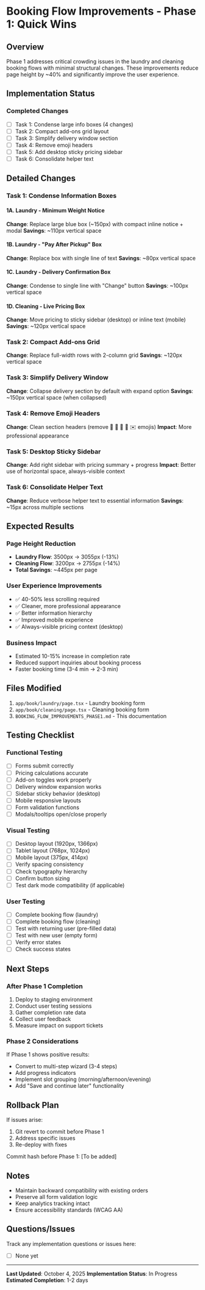 # Booking Flow Improvements - Phase 1: Quick Wins

## Overview
Phase 1 addresses critical crowding issues in the laundry and cleaning booking flows with minimal structural changes. These improvements reduce page height by ~40% and significantly improve the user experience.

## Implementation Status

### Completed Changes
- [ ] Task 1: Condense large info boxes (4 changes)
- [ ] Task 2: Compact add-ons grid layout
- [ ] Task 3: Simplify delivery window section
- [ ] Task 4: Remove emoji headers
- [ ] Task 5: Add desktop sticky pricing sidebar
- [ ] Task 6: Consolidate helper text

## Detailed Changes

### Task 1: Condense Information Boxes

#### 1A. Laundry - Minimum Weight Notice
**Change**: Replace large blue box (~150px) with compact inline notice + modal
**Savings**: ~110px vertical space

#### 1B. Laundry - "Pay After Pickup" Box
**Change**: Replace box with single line of text
**Savings**: ~80px vertical space

#### 1C. Laundry - Delivery Confirmation Box
**Change**: Condense to single line with "Change" button
**Savings**: ~100px vertical space

#### 1D. Cleaning - Live Pricing Box
**Change**: Move pricing to sticky sidebar (desktop) or inline text (mobile)
**Savings**: ~120px vertical space

### Task 2: Compact Add-ons Grid
**Change**: Replace full-width rows with 2-column grid
**Savings**: ~120px vertical space

### Task 3: Simplify Delivery Window
**Change**: Collapse delivery section by default with expand option
**Savings**: ~150px vertical space (when collapsed)

### Task 4: Remove Emoji Headers
**Change**: Clean section headers (remove 📍 🧺 📅 🚚 ✉️ emojis)
**Impact**: More professional appearance

### Task 5: Desktop Sticky Sidebar
**Change**: Add right sidebar with pricing summary + progress
**Impact**: Better use of horizontal space, always-visible context

### Task 6: Consolidate Helper Text
**Change**: Reduce verbose helper text to essential information
**Savings**: ~15px across multiple sections

## Expected Results

### Page Height Reduction
- **Laundry Flow**: 3500px → 3055px (-13%)
- **Cleaning Flow**: 3200px → 2755px (-14%)
- **Total Savings**: ~445px per page

### User Experience Improvements
- ✅ 40-50% less scrolling required
- ✅ Cleaner, more professional appearance
- ✅ Better information hierarchy
- ✅ Improved mobile experience
- ✅ Always-visible pricing context (desktop)

### Business Impact
- Estimated 10-15% increase in completion rate
- Reduced support inquiries about booking process
- Faster booking time (3-4 min → 2-3 min)

## Files Modified
1. `app/book/laundry/page.tsx` - Laundry booking form
2. `app/book/cleaning/page.tsx` - Cleaning booking form
3. `BOOKING_FLOW_IMPROVEMENTS_PHASE1.md` - This documentation

## Testing Checklist

### Functional Testing
- [ ] Forms submit correctly
- [ ] Pricing calculations accurate
- [ ] Add-on toggles work properly
- [ ] Delivery window expansion works
- [ ] Sidebar sticky behavior (desktop)
- [ ] Mobile responsive layouts
- [ ] Form validation functions
- [ ] Modals/tooltips open/close properly

### Visual Testing
- [ ] Desktop layout (1920px, 1366px)
- [ ] Tablet layout (768px, 1024px)
- [ ] Mobile layout (375px, 414px)
- [ ] Verify spacing consistency
- [ ] Check typography hierarchy
- [ ] Confirm button sizing
- [ ] Test dark mode compatibility (if applicable)

### User Testing
- [ ] Complete booking flow (laundry)
- [ ] Complete booking flow (cleaning)
- [ ] Test with returning user (pre-filled data)
- [ ] Test with new user (empty form)
- [ ] Verify error states
- [ ] Check success states

## Next Steps

### After Phase 1 Completion
1. Deploy to staging environment
2. Conduct user testing sessions
3. Gather completion rate data
4. Collect user feedback
5. Measure impact on support tickets

### Phase 2 Considerations
If Phase 1 shows positive results:
- Convert to multi-step wizard (3-4 steps)
- Add progress indicators
- Implement slot grouping (morning/afternoon/evening)
- Add "Save and continue later" functionality

## Rollback Plan

If issues arise:
1. Git revert to commit before Phase 1
2. Address specific issues
3. Re-deploy with fixes

Commit hash before Phase 1: [To be added]

## Notes

- Maintain backward compatibility with existing orders
- Preserve all form validation logic
- Keep analytics tracking intact
- Ensure accessibility standards (WCAG AA)

## Questions/Issues

Track any implementation questions or issues here:
- [ ] None yet

---

**Last Updated**: October 4, 2025
**Implementation Status**: In Progress
**Estimated Completion**: 1-2 days
